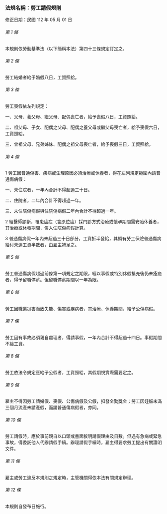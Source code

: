 ### 法規名稱：勞工請假規則

修正日期：民國 112 年 05 月 01 日

###### 第 1 條

本規則依勞動基準法（以下簡稱本法）第四十三條規定訂定之。

###### 第 2 條

勞工結婚者給予婚假八日，工資照給。

###### 第 3 條

勞工喪假依左列規定：

一、父母、養父母、繼父母、配偶喪亡者，給予喪假八日，工資照給。

二、祖父母、子女、配偶之父母、配偶之養父母或繼父母喪亡者，給予喪假六日，工資照給。

三、曾祖父母、兄弟姊妹、配偶之祖父母喪亡者，給予喪假三日，工資照給。

###### 第 4 條

1 勞工因普通傷害、疾病或生理原因必須治療或休養者，得在左列規定範圍內請普通傷病假：

一、未住院者，一年內合計不得超過三十日。

二、住院者，二年內合計不得超過一年。

三、未住院傷病假與住院傷病假二年內合計不得超過一年。

2 經醫師診斷，罹患癌症（含原位癌）採門診方式治療或懷孕期間需安胎休養者，其治療或休養期間，併入住院傷病假計算。

3 普通傷病假一年內未超過三十日部分，工資折半發給，其領有勞工保險普通傷病給付未達工資半數者，由雇主補足之。

###### 第 5 條

勞工普通傷病假超過前條第一項規定之期限，經以事假或特別休假抵充後仍未痊癒者，得予留職停薪。但留職停薪期間以一年為限。

###### 第 6 條

勞工因職業災害而致失能、傷害或疾病者，其治療、休養期間，給予公傷病假。

###### 第 7 條

勞工因有事故必須親自處理者，得請事假，一年內合計不得超過十四日。事假期間不給工資。

###### 第 8 條

勞工依法令規定應給予公假者，工資照給，其假期視實際需要定之。

###### 第 9 條

雇主不得因勞工請婚假、喪假、公傷病假及公假，扣發全勤獎金；勞工因妊娠未滿三個月流產未請產假，而請普通傷病假者，亦同。

###### 第 10 條

勞工請假時，應於事前親自以口頭或書面敘明請假理由及日數。但遇有急病或緊急事故，得委託他人代辦請假手續。辦理請假手續時，雇主得要求勞工提出有關證明文件。

###### 第 11 條

雇主或勞工違反本規則之規定時，主管機關得依本法有關規定辦理。

###### 第 12 條

本規則自發布日施行。
